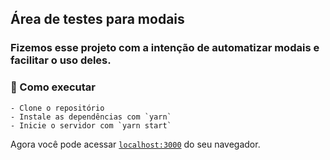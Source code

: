 ## Área de testes para modais
### **Fizemos esse projeto com a intenção de automatizar modais e facilitar o uso deles.**

### 🚀 Como executar
```
- Clone o repositório
- Instale as dependências com `yarn`
- Inicie o servidor com `yarn start`
```
  
Agora você pode acessar [`localhost:3000`](http://localhost:3000) do seu navegador.
